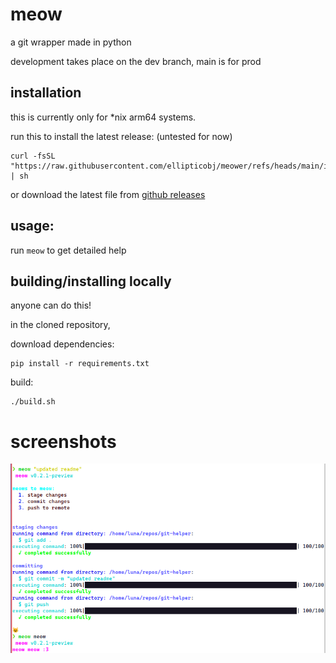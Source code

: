 # meow
a git wrapper made in python

development takes place on the dev branch, main is for prod

## installation
this is currently only for *nix arm64 systems.  

run this to install the latest release: (untested for now)
```
curl -fsSL "https://raw.githubusercontent.com/ellipticobj/meower/refs/heads/main/install.sh" | sh
```

or download the latest file from [github releases](https://github.com/ellipticobj/meower/releases/latest)

## usage:
run `meow` to get detailed help

## building/installing locally
anyone can do this!  

in the cloned repository, 

download dependencies:
```
pip install -r requirements.txt
```

build:
```
./build.sh
```

# screenshots
![screenshot](assets/screenshot.png)